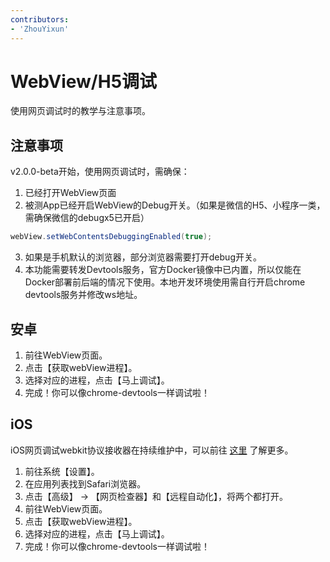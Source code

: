 ```yaml
---
contributors:
- 'ZhouYixun'
---
```


# WebView/H5调试

使用网页调试时的教学与注意事项。

## 注意事项

v2.0.0-beta开始，使用网页调试时，需确保：
1. 已经打开WebView页面
2. 被测App已经开启WebView的Debug开关。（如果是微信的H5、小程序一类，需确保微信的debugx5已开启）
```java
webView.setWebContentsDebuggingEnabled(true);
```
3. 如果是手机默认的浏览器，部分浏览器需要打开debug开关。
4. 本功能需要转发Devtools服务，官方Docker镜像中已内置，所以仅能在Docker部署前后端的情况下使用。本地开发环境使用需自行开启chrome devtools服务并修改ws地址。

## 安卓

1. 前往WebView页面。
2. 点击【获取webView进程】。
3. 选择对应的进程，点击【马上调试】。
4. 完成！你可以像chrome-devtools一样调试啦！

## iOS

iOS网页调试webkit协议接收器在持续维护中，可以前往 [这里](https://sonic-cloud.cn/siwa/re-siwa.html) 了解更多。

1. 前往系统【设置】。
2. 在应用列表找到Safari浏览器。
3. 点击【高级】 -> 【网页检查器】和【远程自动化】，将两个都打开。
4. 前往WebView页面。
5. 点击【获取webView进程】。
6. 选择对应的进程，点击【马上调试】。
7. 完成！你可以像chrome-devtools一样调试啦！

